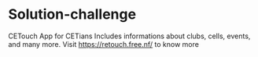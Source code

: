 # Solution-challenge
CETouch App
for CETians
Includes informations about clubs, cells, events, and many more.
Visit https://retouch.free.nf/ to know more 